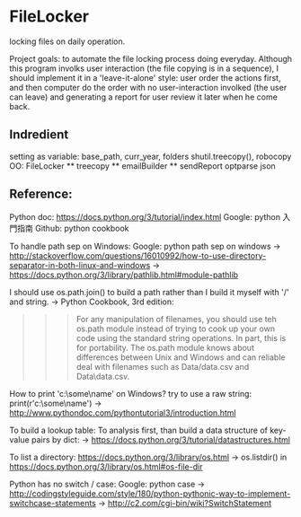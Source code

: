 # FileLocker
locking files on daily operation.

Project goals: to automate the file locking process doing everyday.
Although this program involks user interaction (the file copying is in a sequence), I should implement it in a 'leave-it-alone' style: user order the actions first, and then computer do the order with no user-interaction involked (the user can leave) and generating a report for user review it later when he come back.

## Indredient
setting as variable: base_path, curr_year, folders
shutil.treecopy(), robocopy
OO: FileLocker
** treecopy
** emailBuilder
** sendReport
optparse
json

## Reference:

Python doc:
https://docs.python.org/3/tutorial/index.html
Google: python 入門指南
Github: python cookbook

To handle path sep on Windows:
Google: python path sep on windows
-> http://stackoverflow.com/questions/16010992/how-to-use-directory-separator-in-both-linux-and-windows
-> https://docs.python.org/3/library/pathlib.html#module-pathlib

I should use os.path.join() to build a path rather than I build it myself with '/' and string.
-> Python Cookbook, 3rd edition:
>>> For any manipulation of filenames, you should use teh os.path module instead of trying to cook up your own code using the standard string operations. In part, this is for portability. The os.path module knows about differences between Unix and Windows and can reliable deal with filenames such as Data/data.csv and Data\data.csv.


How to print 'c:\some\name' on Windows? try to use a raw string:
print(r'c:\some\name')
-> http://www.pythondoc.com/pythontutorial3/introduction.html

To build a lookup table:
To analysis first, than build a data structure of key-value pairs by dict:
-> https://docs.python.org/3/tutorial/datastructures.html

To list a directory:
https://docs.python.org/3/library/os.html -> os.listdir() in https://docs.python.org/3/library/os.html#os-file-dir

Python has no switch / case:
Google: python case -> http://codingstyleguide.com/style/180/python-pythonic-way-to-implement-switchcase-statements
-> http://c2.com/cgi-bin/wiki?SwitchStatement